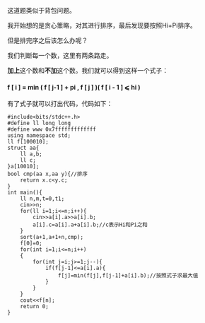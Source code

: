 这道题类似于背包问题。

我开始想的是贪心策略，对其进行排序，最后发现要按照Hi+Pi排序。

但是排完序之后该怎么办呢？

我们判断每一个数，这里有两条路走。

**加上**这个数和**不加**这个数。我们就可以得到这样一个式子：
#### **f [ i ] = min ( f [ j-1 ] + pi , f [ j ] )( f [ i - 1 ] ⩽ hi )**

 
有了式子就可以打出代码，代码如下：
```
#include<bits/stdc++.h>
#define ll long long
#define www 0x7fffffffffffff
using namespace std;
ll f[100010];
struct aa{
	ll a,b;
	ll c;
}a[10010];
bool cmp(aa x,aa y){//排序
	return x.c<y.c;
}
int main(){
	ll n,m,t=0,t1;
	cin>>n;
	for(ll i=1;i<=n;i++){
		cin>>a[i].a>>a[i].b;
		a[i].c=a[i].a+a[i].b;//c表示Hi和Pi之和
	}
	sort(a+1,a+1+n,cmp);
	f[0]=0;
	for(int i=1;i<=n;i++)
	{
		for(int j=i;j>=1;j--){
			if(f[j-1]<=a[i].a){
				f[j]=min(f[j],f[j-1]+a[i].b);//按照式子求最大值
			}
		}
	}
	cout<<f[n];
    return 0;
}
```
